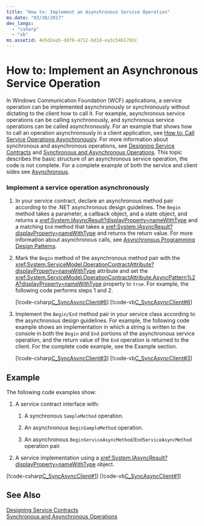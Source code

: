 ```yaml
---
title: "How to: Implement an Asynchronous Service Operation"
ms.date: "03/30/2017"
dev_langs: 
  - "csharp"
  - "vb"
ms.assetid: 4e5d2ea5-d8f8-4712-bd18-ea3c5461702c
---
```

# How to: Implement an Asynchronous Service Operation
In Windows Communication Foundation (WCF) applications, a service operation can be implemented asynchronously or synchronously without dictating to the client how to call it. For example, asynchronous service operations can be calling synchronously, and synchronous service operations can be called asynchronously. For an example that shows how to call an operation asynchronously in a client application, see [How to: Call Service Operations Asynchronously](../../../docs/framework/wcf/feature-details/how-to-call-wcf-service-operations-asynchronously.md). For more information about synchronous and asynchronous operations, see [Designing Service Contracts](../../../docs/framework/wcf/designing-service-contracts.md) and [Synchronous and Asynchronous Operations](../../../docs/framework/wcf/synchronous-and-asynchronous-operations.md). This topic describes the basic structure of an asynchronous service operation, the code is not complete. For a complete example of both the service and client sides see [Asynchronous](http://msdn.microsoft.com/library/833db946-f511-4f64-a26f-2759a11217c7).  
  
### Implement a service operation asynchronously  
  
1. In your service contract, declare an asynchronous method pair according to the .NET asynchronous design guidelines. The `Begin` method takes a parameter, a callback object, and a state object, and returns a <xref:System.IAsyncResult?displayProperty=nameWithType> and a matching `End` method that takes a <xref:System.IAsyncResult?displayProperty=nameWithType> and returns the return value. For more information about asynchronous calls, see [Asynchronous Programming Design Patterns](http://go.microsoft.com/fwlink/?LinkId=248221).  
  
2. Mark the `Begin` method of the asynchronous method pair with the <xref:System.ServiceModel.OperationContractAttribute?displayProperty=nameWithType> attribute and set the <xref:System.ServiceModel.OperationContractAttribute.AsyncPattern%2A?displayProperty=nameWithType> property to `true`. For example, the following code performs steps 1 and 2.  
  
    [!code-csharp[C_SyncAsyncClient#6](../../../samples/snippets/csharp/VS_Snippets_CFX/c_syncasyncclient/cs/services.cs#6)]
    [!code-vb[C_SyncAsyncClient#6](../../../samples/snippets/visualbasic/VS_Snippets_CFX/c_syncasyncclient/vb/services.vb#6)]  
  
3. Implement the `Begin/End` method pair in your service class according to the asynchronous design guidelines. For example, the following code example shows an implementation in which a string is written to the console in both the `Begin` and `End` portions of the asynchronous service operation, and the return value of the `End` operation is returned to the client. For the complete code example, see the Example section.  
  
    [!code-csharp[C_SyncAsyncClient#3](../../../samples/snippets/csharp/VS_Snippets_CFX/c_syncasyncclient/cs/services.cs#3)]
    [!code-vb[C_SyncAsyncClient#3](../../../samples/snippets/visualbasic/VS_Snippets_CFX/c_syncasyncclient/vb/services.vb#3)]  
  
## Example  
 The following code examples show:  
  
1. A service contract interface with:  
  
   1. A synchronous `SampleMethod` operation.  
  
   2. An asynchronous `BeginSampleMethod` operation.  
  
   3. An asynchronous `BeginServiceAsyncMethod`/`EndServiceAsyncMethod` operation pair.  
  
2. A service implementation using a <xref:System.IAsyncResult?displayProperty=nameWithType> object.  
  
 [!code-csharp[C_SyncAsyncClient#1](../../../samples/snippets/csharp/VS_Snippets_CFX/c_syncasyncclient/cs/services.cs#1)]
 [!code-vb[C_SyncAsyncClient#1](../../../samples/snippets/visualbasic/VS_Snippets_CFX/c_syncasyncclient/vb/services.vb#1)]  
  
## See Also  
 [Designing Service Contracts](../../../docs/framework/wcf/designing-service-contracts.md)  
 [Synchronous and Asynchronous Operations](../../../docs/framework/wcf/synchronous-and-asynchronous-operations.md)

